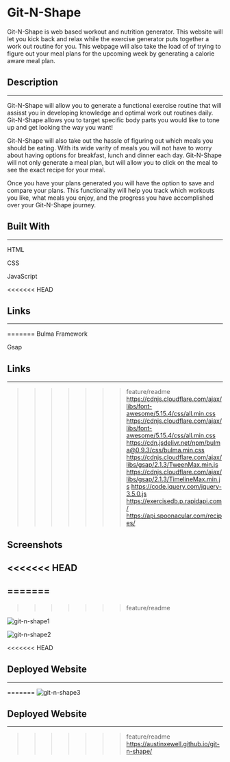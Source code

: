 # Git-N-Shape
Git-N-Shape is web based workout and nutrition generator. This website will let you kick back and relax while the exercise generator puts together a work out routine for you. This webpage will also take the load of of trying to figure out your meal plans for the upcoming week by generating a calorie aware meal plan.

## Description
-----------

Git-N-Shape will allow you to generate a functional exercise routine that will assisst you in developing knowledge and optimal work out routines daily. Git-N-Shape allows you to target specific body parts you would like to tone up and get looking the way you want! 

Git-N-Shape will also take out the hassle of figuring out which meals you should be eating. With its wide varity of meals you will not have to worry about having options for breakfast, lunch and dinner each day. Git-N-Shape will not only generate a meal plan, but will allow you to click on the meal to see the exact recipe for your meal.

Once you have your plans generated you will have the option to save and compare your plans. This functionality will help you track which workouts you like, what meals you enjoy, and the progress you have accomplished over your Git-N-Shape journey.

## Built With
----------

HTML

CSS

JavaScript

<<<<<<< HEAD

## Links
---------
=======
Bulma Framework

Gsap


## Links
------------

>>>>>>> feature/readme
https://cdnjs.cloudflare.com/ajax/libs/font-awesome/5.15.4/css/all.min.css
https://cdnjs.cloudflare.com/ajax/libs/font-awesome/5.15.4/css/all.min.css
https://cdn.jsdelivr.net/npm/bulma@0.9.3/css/bulma.min.css
https://cdnjs.cloudflare.com/ajax/libs/gsap/2.1.3/TweenMax.min.js
https://cdnjs.cloudflare.com/ajax/libs/gsap/2.1.3/TimelineMax.min.js
https://code.jquery.com/jquery-3.5.0.js
https://exercisedb.p.rapidapi.com/
https://api.spoonacular.com/recipes/

## Screenshots
<<<<<<< HEAD
-----------

=======
------------------
>>>>>>> feature/readme

![git-n-shape1](https://user-images.githubusercontent.com/86080954/132438873-aa1ce939-5f9d-48b2-9f94-8402d683a5fb.JPG)

![git-n-shape2](https://user-images.githubusercontent.com/86080954/132438886-6a2209e3-4c12-4a2f-80b8-87ba1bbd9d46.JPG)

<<<<<<< HEAD
## Deployed Website
------------
=======
![git-n-shape3](https://user-images.githubusercontent.com/86080954/132438914-e56f4e44-c46e-41a4-a531-d66d27a15e22.JPG)


## Deployed Website
---------------------

>>>>>>> feature/readme
https://austinxewell.github.io/git-n-shape/
